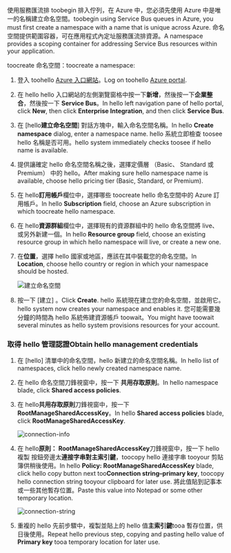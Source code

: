 <span data-ttu-id="c97d2-101">使用服務匯流排 toobegin 排入佇列，在 Azure 中，您必須先使用 Azure 中是唯一的名稱建立命名空間。</span><span class="sxs-lookup"><span data-stu-id="c97d2-101">toobegin using Service Bus queues in Azure, you must first create a namespace with a name that is unique across Azure.</span></span> <span data-ttu-id="c97d2-102">命名空間提供範圍容器，可在應用程式內定址服務匯流排資源。</span><span class="sxs-lookup"><span data-stu-id="c97d2-102">A namespace provides a scoping container for addressing Service Bus resources within your application.</span></span>

<span data-ttu-id="c97d2-103">toocreate 命名空間：</span><span class="sxs-lookup"><span data-stu-id="c97d2-103">toocreate a namespace:</span></span>

1. <span data-ttu-id="c97d2-104">登入 toohello [Azure 入口網站][Azure portal]。</span><span class="sxs-lookup"><span data-stu-id="c97d2-104">Log on toohello [Azure portal][Azure portal].</span></span>
2. <span data-ttu-id="c97d2-105">在 hello hello 入口網站的左側瀏覽窗格中按一下**新增**，然後按一下**企業整合**，然後按一下 **Service Bus**。</span><span class="sxs-lookup"><span data-stu-id="c97d2-105">In hello left navigation pane of hello portal, click **New**, then click **Enterprise Integration**, and then click **Service Bus**.</span></span>
3. <span data-ttu-id="c97d2-106">在 [hello**建立命名空間**] 對話方塊中，輸入命名空間名稱。</span><span class="sxs-lookup"><span data-stu-id="c97d2-106">In hello **Create namespace** dialog, enter a namespace name.</span></span> <span data-ttu-id="c97d2-107">hello 系統立即檢查 toosee hello 名稱是否可用。</span><span class="sxs-lookup"><span data-stu-id="c97d2-107">hello system immediately checks toosee if hello name is available.</span></span>
4. <span data-ttu-id="c97d2-108">提供讓確定 hello 命名空間名稱之後，選擇定價層 （Basic、 Standard 或 Premium） 中的 hello。</span><span class="sxs-lookup"><span data-stu-id="c97d2-108">After making sure hello namespace name is available, choose hello pricing tier (Basic, Standard, or Premium).</span></span>
5. <span data-ttu-id="c97d2-109">在 hello**訂用帳戶**欄位中，選擇哪些 toocreate hello 命名空間中的 Azure 訂用帳戶。</span><span class="sxs-lookup"><span data-stu-id="c97d2-109">In hello **Subscription** field, choose an Azure subscription in which toocreate hello namespace.</span></span>
6. <span data-ttu-id="c97d2-110">在 hello**資源群組**欄位中，選擇現有的資源群組中的 hello 命名空間將 live、 或另外新建一個。</span><span class="sxs-lookup"><span data-stu-id="c97d2-110">In hello **Resource group** field, choose an existing resource group in which hello namespace will live, or create a new one.</span></span>      
7. <span data-ttu-id="c97d2-111">在**位置**，選擇 hello 國家或地區，應該在其中裝載您的命名空間。</span><span class="sxs-lookup"><span data-stu-id="c97d2-111">In **Location**, choose hello country or region in which your namespace should be hosted.</span></span>
   
    ![建立命名空間][create-namespace]
8. <span data-ttu-id="c97d2-113">按一下 [建立] 。</span><span class="sxs-lookup"><span data-stu-id="c97d2-113">Click **Create**.</span></span> <span data-ttu-id="c97d2-114">hello 系統現在建立您的命名空間，並啟用它。</span><span class="sxs-lookup"><span data-stu-id="c97d2-114">hello system now creates your namespace and enables it.</span></span> <span data-ttu-id="c97d2-115">您可能需要幾分鐘的時間為 hello 系統佈建資源帳戶 toowait。</span><span class="sxs-lookup"><span data-stu-id="c97d2-115">You might have toowait several minutes as hello system provisions resources for your account.</span></span>

### <a name="obtain-hello-management-credentials"></a><span data-ttu-id="c97d2-116">取得 hello 管理認證</span><span class="sxs-lookup"><span data-stu-id="c97d2-116">Obtain hello management credentials</span></span>

1. <span data-ttu-id="c97d2-117">在 [hello] 清單中的命名空間，hello 新建立的命名空間名稱。</span><span class="sxs-lookup"><span data-stu-id="c97d2-117">In hello list of namespaces, click hello newly created namespace name.</span></span>
2. <span data-ttu-id="c97d2-118">在 hello 命名空間刀鋒視窗中，按一下 **共用存取原則**。</span><span class="sxs-lookup"><span data-stu-id="c97d2-118">In hello namespace blade, click **Shared access policies**.</span></span>
3. <span data-ttu-id="c97d2-119">在 hello**共用存取原則**刀鋒視窗中，按一下  **RootManageSharedAccessKey**。</span><span class="sxs-lookup"><span data-stu-id="c97d2-119">In hello **Shared access policies** blade, click **RootManageSharedAccessKey**.</span></span>
   
    ![connection-info][connection-info]
4. <span data-ttu-id="c97d2-121">在 hello**原則： RootManageSharedAccessKey**刀鋒視窗中，按一下 hello 複製 按鈕旁邊太**連接字串對主索引鍵**，toocopy hello 連接字串 tooyour 剪貼簿供稍後使用。</span><span class="sxs-lookup"><span data-stu-id="c97d2-121">In hello **Policy: RootManageSharedAccessKey** blade, click hello copy button next too**Connection string–primary key**, toocopy hello connection string tooyour clipboard for later use.</span></span> <span data-ttu-id="c97d2-122">將此值貼到記事本或一些其他暫存位置。</span><span class="sxs-lookup"><span data-stu-id="c97d2-122">Paste this value into Notepad or some other temporary location.</span></span>
   
    ![connection-string][connection-string]

5. <span data-ttu-id="c97d2-124">重複的 hello 先前步驟中，複製並貼上的 hello 值**主索引鍵**tooa 暫存位置，供日後使用。</span><span class="sxs-lookup"><span data-stu-id="c97d2-124">Repeat hello previous step, copying and pasting hello value of **Primary key** tooa temporary location for later use.</span></span>

<!--Image references-->

[create-namespace]: ./media/service-bus-create-namespace-portal/create-namespace.png
[connection-info]: ./media/service-bus-create-namespace-portal/connection-info.png
[connection-string]: ./media/service-bus-create-namespace-portal/connection-string.png
[Azure portal]: https://portal.azure.com
